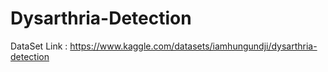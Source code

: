 # Dysarthria-Detection 
DataSet Link : https://www.kaggle.com/datasets/iamhungundji/dysarthria-detection
